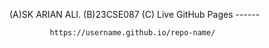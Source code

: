   (A)SK ARIAN ALI.
  (B)23CSE087
  (C) Live GitHub Pages ------ 

             https://username.github.io/repo-name/
       
